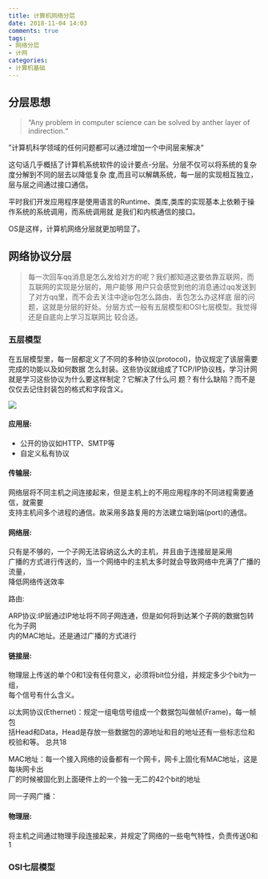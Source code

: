 ```yaml
---
title: 计算机网络分层
date: 2018-11-04 14:03
comments: true
tags:
- 网络分层
- 计网
categories:
- 计算机基础
---
```


## 分层思想  

> “Any problem  in computer science can be solved by anther layer of indirection.“

”计算机科学领域的任何问题都可以通过增加一个中间层来解决“  

这句话几乎概括了计算机系统软件的设计要点-分层。分层不仅可以将系统的复杂度分解到不同的层去以降低复杂
度,而且可以解耦系统，每一层的实现相互独立，层与层之间通过接口通信。

平时我们开发应用程序是使用语言的Runtime、类库,类库的实现基本上依赖于操作系统的系统调用，而系统调用就
是我们和内核通信的接口。

OS是这样，计算机网络分层就更加明显了。

## 网络协议分层

> 每一次回车qq消息是怎么发给对方的呢？我们都知道这要依靠互联网，而互联网的实现是分层的，用户能够
> 用户只会感觉到他的消息通过qq发送到了对方qq里，而不会去关注中途ip包怎么路由、丢包怎么办这样底
> 层的问题，这就是分层的好处。分层方式一般有五层模型和OSI七层模型。我觉得还是自底向上学习互联网比
> 较合适。

### 五层模型

在五层模型里，每一层都定义了不同的多种协议(protocol)，协议规定了该层需要完成的功能以及如何数据
怎么封装。这些协议就组成了TCP/IP协议栈，学习计网就是学习这些协议为什么要这样制定？它解决了什么问
题？有什么缺陷？而不是仅仅去记住封装包的格式和字段含义。

![](https://ws3.sinaimg.cn/large/006tNbRwly1fwzm90dh3yj31920qoai3.jpg)


#### 应用层: 
* 公开的协议如HTTP、SMTP等
* 自定义私有协议  

#### 传输层:  

网络层将不同主机之间连接起来，但是主机上的不用应用程序的不同进程需要通信，就需要  
支持主机间多个进程的通信。故采用多路复用的方法建立端到端(port)的通信。  

#### 网络层:
 
只有是不够的，一个子网无法容纳这么大的主机，并且由于连接层是采用  
广播的方式进行传送的，当一个网络中的主机太多时就会导致网络中充满了广播的流量，  
降低网络传送效率  

路由:  

ARP协议:IP层通过IP地址将不同子网连通，但是如何将到达某个子网的数据包转化为子网  
内的MAC地址。还是通过广播的方式进行  

#### 链接层:

物理层上传送的单个0和1没有任何意义，必须将bit位分组，并规定多少个bit为一组，  
每个信号有什么含义。

以太网协议(Ethernet)：规定一组电信号组成一个数据包叫做帧(Frame)，每一帧包  
括Head和Data，Head是存放一些数据包的源地址和目的地址还有一些标志位和校验和等。
总共18

MAC地址：每一个接入网络的设备都有一个网卡，网卡上固化有MAC地址，这是每块网卡出  
厂的时候被固化到上面硬件上的一个独一无二的42个bit的地址

同一子网广播：

#### 物理层:

将主机之间通过物理手段连接起来，并规定了网络的一些电气特性，负责传送0和1

### OSI七层模型

